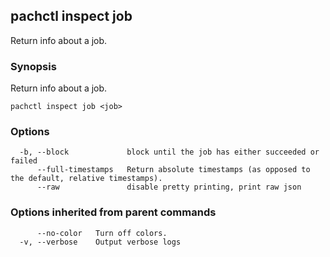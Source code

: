 ## pachctl inspect job

Return info about a job.

### Synopsis


Return info about a job.

```
pachctl inspect job <job>
```

### Options

```
  -b, --block             block until the job has either succeeded or failed
      --full-timestamps   Return absolute timestamps (as opposed to the default, relative timestamps).
      --raw               disable pretty printing, print raw json
```

### Options inherited from parent commands

```
      --no-color   Turn off colors.
  -v, --verbose    Output verbose logs
```

